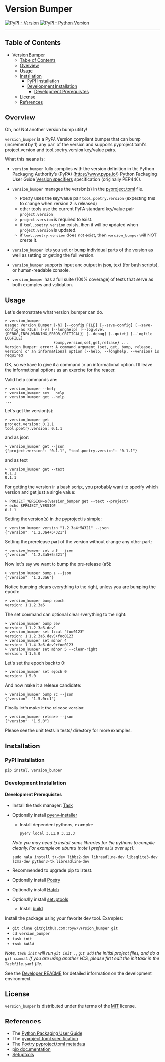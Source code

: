 <!--
SPDX-FileCopyrightText: 2024 Roy Wright

SPDX-License-Identifier: MIT
-->

# Version Bumper

[![PyPI - Version](https://img.shields.io/pypi/v/version_bumper.svg)](https://pypi.org/project/version_bumper)
[![PyPI - Python Version](https://img.shields.io/pypi/pyversions/version_bumper.svg)](https://pypi.org/project/version_bumper)

---

## Table of Contents

<!-- TOC -->

- [Version Bumper](#version-bumper)
  - [Table of Contents](#table-of-contents)
  - [Overview](#overview)
  - [Usage](#usage)
  - [Installation](#installation)
    - [PyPI Installation](#pypi-installation)
    - [Development Installation](#development-installation)
      - [Development Prerequisites](#development-prerequisites)
  - [License](#license)
  - [References](#references)
  <!-- TOC -->

## Overview

Oh, no! Not another version bump utility!

`version_bumper` is a PyPA Version compliant bumper that can bump (increment
by 1) any part of the version and supports pyproject.toml's project.version and
tool.poetry.version key/value pairs.

What this means is:

- `version_bumper` fully complies with the version definition in the Python
  Packaging Authority's (PyPA) (https://www.pypa.io/) Python Packaging User
  Guide
  [Version specifiers](https://packaging.python.org/en/latest/specifications/version-specifiers/#version-specifiers)
  specification (originally PEP440).

- `version_bumper` manages the version(s) in the
  [pyproject.toml](https://packaging.python.org/en/latest/specifications/pyproject-toml/#pyproject-toml-spec)
  file.

  - Poetry uses the key/value pair `tool.poetry.version` (expecting this to
    change when version 2 is released)
  - other tools use the current PyPA standard key/value pair `project.version`
  - `project.version` is required to exist.
  - if `tool.poetry.version` exists, then it will be updated when
    `project.version` is updated.
  - if `tool.poetry.version` does not exist, then `version_bumper` will NOT
    create it.

- `version_bumper` lets you set or bump individual parts of the version as well
  as setting or getting the full version.

- `version_bumper` supports input and output in json, text (for bash scripts),
  or human-readable console.

- `version_bumper` has a full suite (100% coverage) of tests that serve as both
  examples and validation.

## Usage

Let's demonstrate what version_bumper can do.

    ➤ version_bumper
    usage: Version Bumper [-h] [--config FILE] [--save-config] [--save-config-as FILE] [-v] [--longhelp] [--loglevel {DEBUG,INFO,WARNING,ERROR,CRITICAL}] [--debug] [--quiet] [--logfile LOGFILE]
                          {bump,version,set,get,release} ...
    Version Bumper: error: A command argument (set, get, bump, release, version) or an informational option (--help, --longhelp, --version) is required

OK, so we have to give it a command or an informational option. I'll leave the
informational options as an exercise for the reader.

Valid help commands are:

    ➤ version_bumper --help
    ➤ version_bumper set --help
    ➤ version_bumper get --help
    ...

Let's get the version(s):

    ➤ version_bumper get
    project.version: 0.1.1
    tool.poetry.version: 0.1.1

and as json:

    ➤ version_bumper get --json
    {"project.version": "0.1.1", "tool.poetry.version": "0.1.1"}

and as text:

    ➤ version_bumper get --text
    0.1.1
    0.1.1

For getting the version in a bash script, you probably want to specify which
version and get just a single value:

    ➤ PROJECT_VERSION=$(version_bumper get --text --project)
    ➤ echo $PROJECT_VERSION
    0.1.1

Setting the version(s) in the pyproject is simple:

    ➤ version_bumper version "1.2.3a4+54321" --json
    {"version": "1.2.3a4+54321"}

Setting the prerelease part of the version without change any other part:

    ➤ version_bumper set a 5 --json
    {"version": "1.2.3a5+54321"}

Now let's say we want to bump the pre-release (a5):

    ➤ version_bumper bump a --json
    {"version": "1.2.3a6"}

Notice bumping clears everything to the right, unless you are bumping the epoch:

    ➤ version_bumper bump epoch
    version: 1!1.2.3a6

The set command can optional clear everything to the right:

    ➤ version_bumper bump dev
    version: 1!1.2.3a6.dev1
    ➤ version_bumper set local "foo0123"
    version: 1!1.2.3a6.dev1+foo0123
    ➤ version_bumper set minor 4
    version: 1!1.4.3a6.dev1+foo0123
    ➤ version_bumper set minor 5 --clear-right
    version: 1!1.5.0

Let's set the epoch back to 0:

    ➤ version_bumper set epoch 0
    version: 1.5.0

And now make it a release candidate:

    ➤ version_bumper bump rc --json
    {"version": "1.5.0rc1"}

Finally let's make it the release version:

    ➤ version_bumper release --json
    {"version": "1.5.0"}

Please see the unit tests in tests/ directory for more examples.

## Installation

### PyPI Installation

`pip install version_bumper`

### Development Installation

#### Development Prerequisites

- Install the task manager: [Task](https://taskfile.dev/)
- Optionally install [pyenv-installer](https://github.com/pyenv/pyenv-installer)

  - Install dependent pythons, example:

    `pyenv local 3.11.9 3.12.3`

  _Note you may need to install some libraries for the pythons to compile
  cleanly._ _For example on ubuntu (note I prefer `nala` over `apt`):_

  `sudo nala install tk-dev libbz2-dev libreadline-dev libsqlite3-dev lzma-dev python3-tk libreadline-dev`

- Recommended to upgrade pip to latest.
- Optionally install [Poetry](https://python-poetry.org/)
- Optionally install [Hatch](https://hatch.pypa.io/)
- Optionally install [setuptools](https://setuptools.pypa.io/)
  - Install [build](https://build.pypa.io/)

Install the package using your favorite dev tool. Examples:

- `git clone git@github.com:royw/version_bumper.git`
- `cd version_bumper`
- `task init`
- `task build`

_Note, `task init` will run `git init .`, `git add` the initial project files,
and do a `git commit`. If you are using another VCS, please first edit the init
task in the `Taskfile.yaml` file._

See the [Developer README](DEV-README.md) for detailed information on the
development environment.

## License

`version_bumper` is distributed under the terms of the
[MIT](https://spdx.org/licenses/MIT.html) license.

## References

- The [Python Packaging User Guide](https://packaging.python.org/en/latest)
- The
  [pyproject.toml specification](https://pypi.python.org/pypi/pyproject.toml)
- The [Poetry pyproject.toml metadata](https://python-poetry.org/docs/pyproject)
- [pip documentation](https://pip.pypa.io/en/stable/)
- [Setuptools](https://setuptools.pypa.io/)
